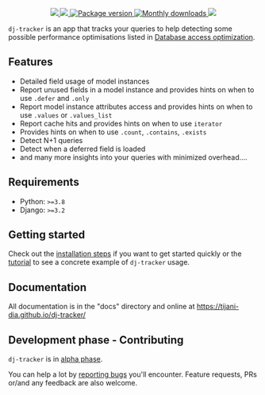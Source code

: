 <p align="center">
    <a href="https://github.com/tijani-dia/dj-tracker/actions/workflows/test.yml">
        <img src="https://github.com/tijani-dia/dj-tracker/actions/workflows/test.yml/badge.svg"/>
    </a>
    <a href="https://codecov.io/gh/Tijani-Dia/dj-tracker">
        <img src="https://codecov.io/gh/Tijani-Dia/dj-tracker/branch/main/graph/badge.svg?token=MKJ71ZJE67"/>
    </a>
    <a href="https://pypi.org/project/django-trackings/">
        <img src="https://badge.fury.io/py/django-trackings.svg" alt="Package version">
    </a>
    <a href="https://pypistats.org/packages/django-trackings">
        <img src="https://img.shields.io/pypi/dm/django-trackings?logo=Downloads" alt="Monthly downloads"/>
    </a>
    <a href="https://opensource.org/licenses/BSD-3-Clause">
        <img src="https://img.shields.io/badge/license-BSD-blue.svg"/>
    </a>
</p>

`dj-tracker` is an app that tracks your queries to help detecting some possible performance optimisations listed in [Database access optimization](https://docs.djangoproject.com/en/dev/topics/db/optimization/).

## Features

- Detailed field usage of model instances
- Report unused fields in a model instance and provides hints on when to use `.defer` and `.only`
- Report model instance attributes access and provides hints on when to use `.values` or `.values_list`
- Report cache hits and provides hints on when to use `iterator`
- Provides hints on when to use `.count`, `.contains`, `.exists`
- Detect N+1 queries
- Detect when a deferred field is loaded
- and many more insights into your queries with minimized overhead....

## Requirements

- Python: `>=3.8`
- Django: `>=3.2`

## Getting started

Check out the [installation steps](https://tijani-dia.github.io/dj-tracker/installation/) if you want to get started quickly or the [tutorial](https://tijani-dia.github.io/dj-tracker/tutorial/setup/) to see a concrete example of `dj-tracker` usage.

## Documentation

All documentation is in the "docs" directory and online at https://tijani-dia.github.io/dj-tracker/

## Development phase - Contributing

`dj-tracker` is in [alpha phase](https://en.wikipedia.org/wiki/Software_release_life_cycle#Alpha).

You can help a lot by [reporting bugs](https://github.com/Tijani-Dia/dj-tracker/issues/new) you'll encounter. Feature requests, PRs or/and any feedback are also welcome.
